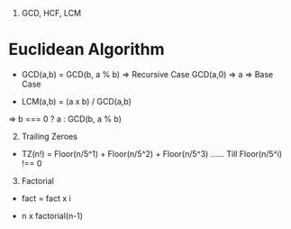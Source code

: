 1. GCD, HCF, LCM

# Euclidean Algorithm

-  GCD(a,b) = GCD(b, a % b) => Recursive Case
   GCD(a,0) => a => Base Case

-  LCM(a,b) = (a x b) / GCD(a,b)

=> b === 0 ? a : GCD(b, a % b)

2. Trailing Zeroes

-  TZ(n!) = Floor(n/5^1) + Floor(n/5^2) + Floor(n/5^3) ......
   Till Floor(n/5^i) !== 0

3. Factorial

-  fact = fact x i

-  n x factorial(n-1)

